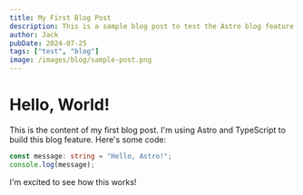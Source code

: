 ```yaml
---
title: My First Blog Post
description: This is a sample blog post to test the Astro blog feature.
author: Jack
pubDate: 2024-07-25
tags: ["test", "blog"]
image: /images/blog/sample-post.png
---
```


# Hello, World!
This is the content of my first blog post. I'm using Astro and TypeScript to build this blog feature. Here's some code:
```typescript
const message: string = "Hello, Astro!";
console.log(message);
```
I'm excited to see how this works!

